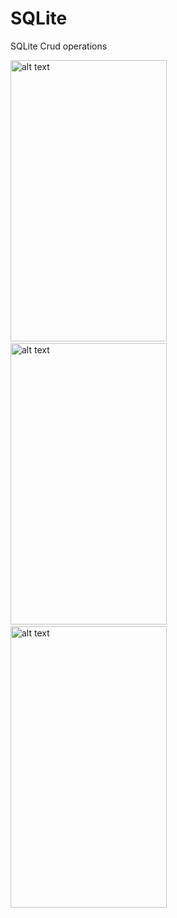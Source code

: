 # SQLite
SQLite Crud operations
<p><img src="https://user-images.githubusercontent.com/30998350/51237766-3321f700-199b-11e9-90e5-9741a4bfa9ad.png" alt="alt text" width="250" height="450"> &nbsp&nbsp&nbsp&nbsp&nbsp
<img src="https://user-images.githubusercontent.com/30998350/51238426-e93a1080-199c-11e9-8b27-01cd3b3e929a.png" alt="alt text" width="250" height="450">&nbsp&nbsp&nbsp&nbsp&nbsp
<img src="https://user-images.githubusercontent.com/30998350/51238486-0a026600-199d-11e9-9abb-3bd3dc817117.png" alt="alt text" width="250" height="450">
</p>


